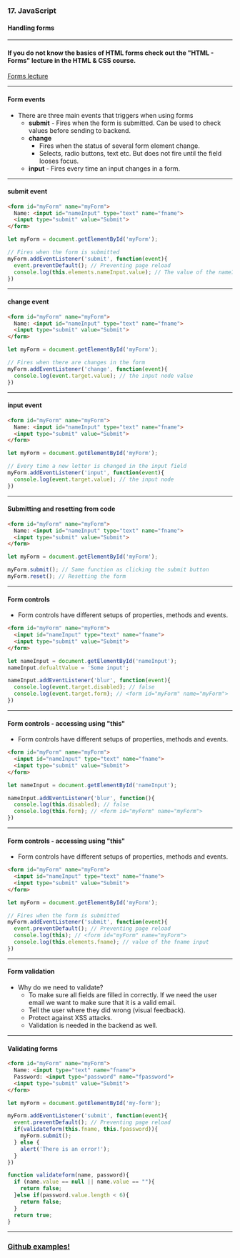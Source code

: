 ### 17. JavaScript
#### Handling forms


---

#### If you do not know the basics of HTML forms check out the "HTML - Forms" lecture in the HTML & CSS course.
<a href="../../lectures/html-css/html-css-10-forms.html" target="_blank">Forms lecture</a>


---

#### Form events
* There are three main events that triggers when using forms
  * **submit** - Fires when the form is submitted. Can be used to check values before sending to backend.
  * **change**
    * Fires when the status of several form element change.
    * Selects, radio buttons, text etc. But does not fire until the field looses focus.
  * **input** - Fires every time an input changes in a form.


---

#### submit event

```HTML
<form id="myForm" name="myForm">
  Name: <input id="nameInput" type="text" name="fname">
  <input type="submit" value="Submit">
</form>
```

```JavaScript
let myForm = document.getElementById('myForm');

// Fires when the form is submitted
myForm.addEventListener('submit', function(event){
  event.preventDefault(); // Preventing page reload
  console.log(this.elements.nameInput.value); // The value of the nameInput input
})
```


---

#### change event

```HTML
<form id="myForm" name="myForm">
  Name: <input id="nameInput" type="text" name="fname">
  <input type="submit" value="Submit">
</form>
```

```JavaScript
let myForm = document.getElementById('myForm');

// Fires when there are changes in the form
myForm.addEventListener('change', function(event){
  console.log(event.target.value); // the input node value
})
```


---

#### input event

```HTML
<form id="myForm" name="myForm">
  Name: <input id="nameInput" type="text" name="fname">
  <input type="submit" value="Submit">
</form>
```

```JavaScript
let myForm = document.getElementById('myForm');

// Every time a new letter is changed in the input field
myForm.addEventListener('input', function(event){
  console.log(event.target.value); // the input node
})
```


---

#### Submitting and resetting from code

```HTML
<form id="myForm" name="myForm">
  Name: <input id="nameInput" type="text" name="fname">
  <input type="submit" value="Submit">
</form>
```

```JavaScript
let myForm = document.getElementById('myForm');

myForm.submit(); // Same function as clicking the submit button
myForm.reset(); // Resetting the form
```


---

#### Form controls

* Form controls have different setups of properties, methods and events.

```HTML
<form id="myForm" name="myForm">
  <input id="nameInput" type="text" name="fname">
  <input type="submit" value="Submit">
</form>
```

```JavaScript
let nameInput = document.getElementById('nameInput');
nameInput.defualtValue = 'Some input';

nameInput.addEventListener('blur', function(event){
  console.log(event.target.disabled); // false
  console.log(event.target.form); // <form id="myForm" name="myForm">
})
```


---

#### Form controls - accessing using "this"

* Form controls have different setups of properties, methods and events.

```HTML
<form id="myForm" name="myForm">
  <input id="nameInput" type="text" name="fname">
  <input type="submit" value="Submit">
</form>
```

```JavaScript
let nameInput = document.getElementById('nameInput');

nameInput.addEventListener('blur', function(){
  console.log(this.disabled); // false
  console.log(this.form); // <form id="myForm" name="myForm">
})
```


---

#### Form controls - accessing using "this"

* Form controls have different setups of properties, methods and events.

```HTML
<form id="myForm" name="myForm">
  <input id="nameInput" type="text" name="fname">
  <input type="submit" value="Submit">
</form>
```

```JavaScript
let myForm = document.getElementById('myForm');

// Fires when the form is submitted
myForm.addEventListener('submit', function(event){
  event.preventDefault(); // Preventing page reload
  console.log(this); // <form id="myForm" name="myForm">
  console.log(this.elements.fname); // value of the fname input
})
```


---

#### Form validation
* Why do we need to validate?
  * To make sure all fields are filled in correctly. If we need the user email we want to make sure that it is a valid email.
  * Tell the user where they did wrong (visual feedback).
  * Protect against XSS attacks.
  * Validation is needed in the backend as well.


---

#### Validating forms

```HTML
<form id="myForm" name="myForm">
  Name: <input type="text" name="fname">
  Password: <input type="password" name="fpassword">
  <input type="submit" value="Submit">
</form>
```

```JavaScript
let myForm = document.getElementById('my-form');

myForm.addEventListener('submit', function(event){
  event.preventDefault(); // Preventing page reload
  if(validateform(this.fname, this.fpassword)){
    myForm.submit();
  } else {
    alert('There is an error!');
  }
})

function validateform(name, password){  
  if (name.value == null || name.value == ""){  
    return false;
  }else if(password.value.length < 6){  
    return false;  
  }
  return true;
}
```


---

### <a href="https://github.com/SofthouseVxo/Education" target="_blank">Github examples!</a>